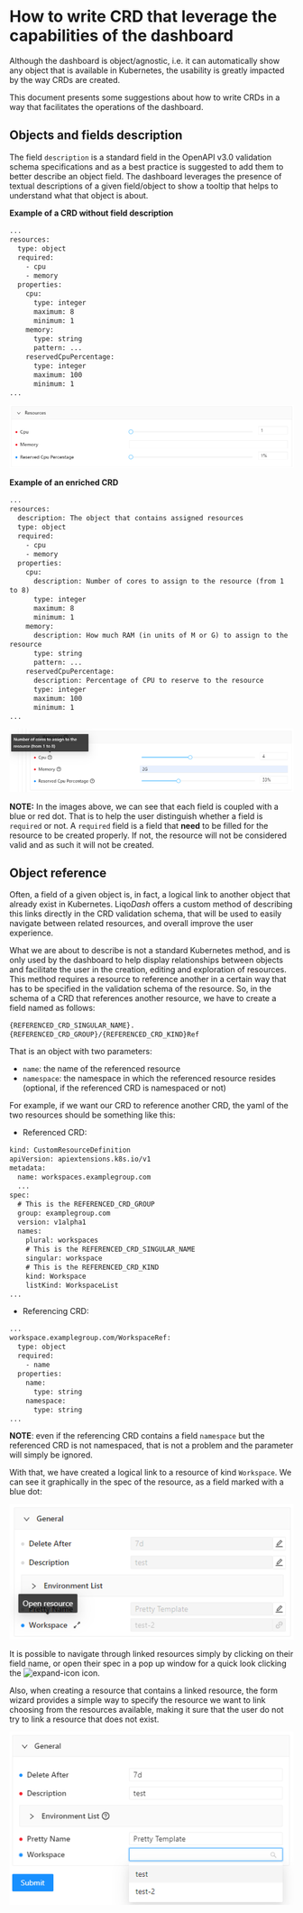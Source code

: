 # How to write CRD that leverage the capabilities of the dashboard

Although the dashboard is object/agnostic, i.e. it can automatically show any object that is available in Kubernetes, the usability is greatly impacted by the way CRDs are created.

This document presents some suggestions about how to write CRDs in a way that facilitates the operations of the dashboard.

## Objects and fields description
The field `description` is a standard field in the OpenAPI v3.0 validation schema specifications and as a best practice
is suggested to add them to better describe an object field.
The dashboard leverages the presence of textual descriptions of a given field/object to show a tooltip that helps to 
understand what that object is about.

**Example of a CRD without field description**
```
...
resources:
  type: object
  required:
    - cpu
    - memory
  properties:
    cpu:
      type: integer
      maximum: 8
      minimum: 1
    memory:
      type: string
      pattern: ...
    reservedCpuPercentage:
      type: integer
      maximum: 100
      minimum: 1
...
```

![CRD-without-field-description](images/CRD-without-field-description.png)

**Example of an enriched CRD**

```
...
resources:
  description: The object that contains assigned resources
  type: object
  required:
    - cpu
    - memory
  properties:
    cpu:
      description: Number of cores to assign to the resource (from 1 to 8)
      type: integer
      maximum: 8
      minimum: 1
    memory:
      description: How much RAM (in units of M or G) to assign to the resource
      type: string
      pattern: ...
    reservedCpuPercentage:
      description: Percentage of CPU to reserve to the resource
      type: integer
      maximum: 100
      minimum: 1
...
```

![CRD-with-field-description](images/CRD-with-field-description.png)

**NOTE:** In the images above, we can see that each field is coupled with a blue or red dot. That is to help the user distinguish
whether a field is `required` or not. A `required` field is a field that **need** to be filled for the resource to be created
properly. If not, the resource will not be considered valid and as such it will not be created.

## Object reference
Often, a field of a given object is, in fact, a logical link to another object that already exist in Kubernetes.
Liqo*Dash* offers a custom method of describing this links directly in the CRD validation schema, that will be used to easily
navigate between related resources, and overall improve the user experience.

What we are about to describe is not a standard Kubernetes method, and is only used by the dashboard to help display
relationships between objects and facilitate the user in the creation, editing and exploration of resources.
This method requires a resource to reference another in a certain way that has to be specified in the validation
schema of the resource. So, in the schema of a CRD that references another resource, we have to create a field named as 
follows:
```
{REFERENCED_CRD_SINGULAR_NAME}.{REFERENCED_CRD_GROUP}/{REFERENCED_CRD_KIND}Ref
```

That is an object with two parameters:
- `name`: the name of the referenced resource
- `namespace`: the namespace in which the referenced resource resides (optional, if the referenced CRD is namespaced or not)

For example, if we want our CRD to reference another CRD, the yaml of the two resources should be something like this:

- Referenced CRD:
```
kind: CustomResourceDefinition
apiVersion: apiextensions.k8s.io/v1
metadata:
  name: workspaces.examplegroup.com
  ...  
spec:
  # This is the REFERENCED_CRD_GROUP
  group: examplegroup.com
  version: v1alpha1
  names:
    plural: workspaces
    # This is the REFERENCED_CRD_SINGULAR_NAME
    singular: workspace
    # This is the REFERENCED_CRD_KIND
    kind: Workspace
    listKind: WorkspaceList
...
```

- Referencing CRD:
```
...
workspace.examplegroup.com/WorkspaceRef:
  type: object
  required:
    - name
  properties:
    name:
      type: string
    namespace:
      type: string
...
```
**NOTE**: even if the referencing CRD contains a field `namespace` but the referenced CRD is not namespaced, that is not a problem and the parameter will simply be ignored.

With that, we have created a logical link to a resource of kind `Workspace`. We can see it graphically in the spec of the resource, as a field marked with a blue dot:

![link-to-resource](images/link-to-resource.png)

It is possible to navigate through linked resources simply by clicking on their field name, or open their spec in a pop up window for a quick look clicking the ![expand-icon](https://user-images.githubusercontent.com/38859529/104165697-096d0080-53fa-11eb-9ba0-efc0d0be6b5d.png) icon.

Also, when creating a resource that contains a linked resource, the form wizard provides a simple way to specify the resource we want to link choosing from the resources available, making it sure that the user do not try to link a resource that does not exist.

![link-to-resource-new](images/link-to-resource-new.png)
